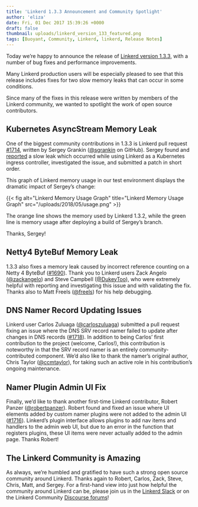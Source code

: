 ```yaml
---
title: 'Linkerd 1.3.3 Announcement and Community Spotlight'
author: 'eliza'
date: Fri, 01 Dec 2017 15:39:26 +0000
draft: false
thumbnail: uploads/linkerd_version_133_featured.png
tags: [Buoyant, Community, Linkerd, linkerd, Release Notes]
---
```


Today we’re happy to announce the release of [Linkerd version
1.3.3](https://github.com/linkerd/linkerd/releases/tag/1.3.3), with a number of
bug fixes and performance improvements.

Many Linkerd production users will be especially pleased to see that this
release includes fixes for two slow memory leaks that can occur in some
conditions.

Since many of the fixes in this release were written by members of the Linkerd
community, we wanted to spotlight the work of open source contributors.

## Kubernetes AsyncStream Memory Leak

One of the biggest community contributions in 1.3.3 is Linkerd pull request
[#1714](https://github.com/linkerd/linkerd/pull/1714), written by Sergey Grankin
([@sgrankin](https://github.com/sgrankin) on GitHub). Sergey found and
[reported](https://github.com/linkerd/linkerd/issues/1694) a slow leak which
occurred while using Linkerd as a Kubernetes ingress controller, investigated
the issue, and submitted a patch in short order.

This graph of Linkerd memory usage in our test environment displays the dramatic
impact of Sergey’s change:

{{< fig
  alt="Linkerd Memory Usage Graph"
  title="Linkerd Memory Usage Graph"
  src="/uploads/2018/05/usage.png" >}}

The orange line shows the memory used by Linkerd 1.3.2, while the green line is
memory usage after deploying a build of Sergey’s branch.

Thanks, Sergey!

## Netty4 ByteBuf Memory Leak

1.3.3 also fixes a memory leak caused by incorrect reference counting on a Netty
4 ByteBuf ([#1690](https://github.com/linkerd/linkerd/issues/1690)). Thank you
to Linkerd users Zack Angelo ([@zackangelo](https://github.com/zackangelo)) and
Steve Campbell ([@DukeyToo](https://github.com/dukeytoo)), who were extremely
helpful with reporting and investigating this issue and with validating the fix.
Thanks also to Matt Freels ([@freels](https://github.com/freels)) for his help
debugging.

## DNS Namer Record Updating Issues

Linkerd user Carlos Zuluaga ([@carloszuluaga](https://github.com/carloszuluaga))
submitted a pull request fixing an issue where the DNS SRV record namer failed
to update after changes in DNS records
([#1718](https://github.com/linkerd/linkerd/issues/1718)). In addition to being
Carlos’ first contribution to the project (welcome, Carlos!), this contribution
is noteworthy in that the SRV record namer is an entirely community-contributed
component. We’d also like to thank the namer’s original author, Chris Taylor
([@ccmtaylor](https://github.com/ccmtaylor)), for taking such an active role in
his contribution’s ongoing maintenance.

## Namer Plugin Admin UI Fix

Finally, we’d like to thank another first-time Linkerd contributor, Robert
Panzer ([@robertpanzer](https://github.com/robertpanzer)). Robert found and
fixed an issue where UI elements added by custom namer plugins were not added to
the admin UI ([#1716](https://github.com/linkerd/linkerd/issues/1716)).
Linkerd’s plugin interface allows plugins to add nav items and handlers to the
admin web UI, but due to an error in the function that registers plugins, these
UI items were never actually added to the admin page. Thanks Robert!

## The Linkerd Community is Amazing

As always, we’re humbled and gratified to have such a strong open source
community around Linkerd. Thanks again to Robert, Carlos, Zack, Steve, Chris,
Matt, and Sergey. For a first-hand view into just how helpful the community
around Linkerd can be, please join us in the [Linkerd
Slack](http://slack.linkerd.io) or on the Linkerd Community [Discourse
forums](https://discourse.linkerd.io/)!
